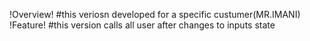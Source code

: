!Overview!
#this veriosn developed for a specific custumer(MR.IMANI)
!Feature!
#this version calls all user after changes to inputs state